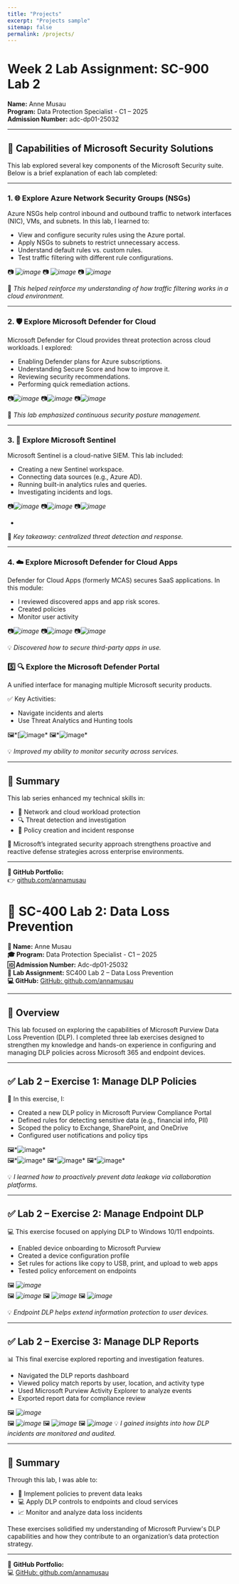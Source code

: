 ```yaml
---
title: "Projects"
excerpt: "Projects sample"
sitemap: false
permalink: /projects/
---
```

# Week 2 Lab Assignment: SC-900 Lab 2  
**Name:** Anne Musau  
**Program:** Data Protection Specialist - C1 – 2025  
**Admission Number:** adc-dp01-25032  

---

## 🔐 Capabilities of Microsoft Security Solutions

This lab explored several key components of the Microsoft Security suite. Below is a brief explanation of each lab completed:

---

### 1. 🌐 Explore Azure Network Security Groups (NSGs)

Azure NSGs help control inbound and outbound traffic to network interfaces (NIC), VMs, and subnets. In this lab, I learned to:

- View and configure security rules using the Azure portal.
- Apply NSGs to subnets to restrict unnecessary access.
- Understand default rules vs. custom rules.
- Test traffic filtering with different rule configurations.

📷 *![image](https://github.com/user-attachments/assets/bf7236aa-a8b1-474a-8c12-5f3da8316bb4)*
📷 *![image](https://github.com/user-attachments/assets/b85813ad-f88d-4e0d-b9e1-5041c420037e)*
📷 *![image](https://github.com/user-attachments/assets/3fb8a7ca-25e2-4d97-a0d2-b4641ce0af0c)* 


📘 *This helped reinforce my understanding of how traffic filtering works in a cloud environment.*

---

### 2. 🛡️ Explore Microsoft Defender for Cloud

Microsoft Defender for Cloud provides threat protection across cloud workloads. I explored:

- Enabling Defender plans for Azure subscriptions.
- Understanding Secure Score and how to improve it.
- Reviewing security recommendations.
- Performing quick remediation actions.

📷*![image](https://github.com/user-attachments/assets/66f383f1-efba-4359-b531-fdc24c21bbe9)*
📷*![image](https://github.com/user-attachments/assets/3b1fc7d4-7431-431a-b776-c72aeb69499d)*
📷*![image](https://github.com/user-attachments/assets/a082051e-c238-4786-a18d-1e85f668bf50)*

  
📘 *This lab emphasized continuous security posture management.*

---

### 3. 🧠 Explore Microsoft Sentinel

Microsoft Sentinel is a cloud-native SIEM. This lab included:

- Creating a new Sentinel workspace.
- Connecting data sources (e.g., Azure AD).
- Running built-in analytics rules and queries.
- Investigating incidents and logs.

📷*![image](https://github.com/user-attachments/assets/27aa955a-8fdb-43d4-b893-76818024fe41)*
📷*![image](https://github.com/user-attachments/assets/b1505580-a913-4adc-8a3e-8a155502f658)*
📷*![image](https://github.com/user-attachments/assets/c31bffce-e2e2-49ce-ad86-410c9ea4b707)*

*  
📘 *Key takeaway: centralized threat detection and response.*

---

### 4. ☁️ Explore Microsoft Defender for Cloud Apps

Defender for Cloud Apps (formerly MCAS) secures SaaS applications. In this module:

- I reviewed discovered apps and app risk scores.
- Created policies
- Monitor user activity  

📷*![image](https://github.com/user-attachments/assets/45ed0116-aa54-4f1c-b73c-a1636f5e59bd)*
📷*![image](https://github.com/user-attachments/assets/8fc18a6d-be06-4691-aef8-41cd13ed848a)*
📷*![image](https://github.com/user-attachments/assets/f4e27308-4e69-4f97-a5b6-7a723bbbc53e)*

💡 *Discovered how to secure third-party apps in use.*

### 5️⃣ 🔍 Explore the Microsoft Defender Portal

A unified interface for managing multiple Microsoft security products.

✅ Key Activities:
- Navigate incidents and alerts  
- Use Threat Analytics and Hunting tools  

🖼️*[![image](https://github.com/user-attachments/assets/001a8b2d-7567-4d7d-a24a-c89a062911d5)* 
🖼️*![image](https://github.com/user-attachments/assets/aa836c71-c714-465b-a488-995249ead61b)*

💡 *Improved my ability to monitor security across services.*

---

## 📝 Summary

This lab series enhanced my technical skills in:

- 🔐 Network and cloud workload protection  
- 🔍 Threat detection and investigation  
- 🚨 Policy creation and incident response  

🧩 Microsoft’s integrated security approach strengthens proactive and reactive defense strategies across enterprise environments.

---

**📎 GitHub Portfolio:**  
👉 [github.com/annamusau](https://github.com/annamusau)


# 🔐 SC-400 Lab 2: Data Loss Prevention

**👤 Name:** Anne Musau  
**🎓 Program:** Data Protection Specialist - C1 – 2025  
**🆔 Admission Number:** Adc-dp01-25032  
**🧪 Lab Assignment:** SC400 Lab 2 – Data Loss Prevention  
**💻 GitHub:** [GitHub: github.com/annamusau](https://github.com/annamusau)

---

## 🧩 Overview

This lab focused on exploring the capabilities of Microsoft Purview Data Loss Prevention (DLP). I completed three lab exercises designed to strengthen my knowledge and hands-on experience in configuring and managing DLP policies across Microsoft 365 and endpoint devices.

---

## ✅ Lab 2 – Exercise 1: Manage DLP Policies

🔧 In this exercise, I:

- Created a new DLP policy in Microsoft Purview Compliance Portal  
- Defined rules for detecting sensitive data (e.g., financial info, PII)  
- Scoped the policy to Exchange, SharePoint, and OneDrive  
- Configured user notifications and policy tips  

🖼️*![image](https://github.com/user-attachments/assets/8e41b818-f78f-490c-9560-51bdcc305b5c)*  
🖼️*![image](https://github.com/user-attachments/assets/d7d98425-77f9-4289-92bb-00d75d942d89)*
🖼️*![image](https://github.com/user-attachments/assets/81ffb62e-86d7-4089-8bb5-6d289a727201)*
🖼️*![image](https://github.com/user-attachments/assets/4dbc4655-c142-458f-acb8-137f0a99e778)*

💡 *I learned how to proactively prevent data leakage via collaboration platforms.*

---

## ✅ Lab 2 – Exercise 2: Manage Endpoint DLP

💻 This exercise focused on applying DLP to Windows 10/11 endpoints.

- Enabled device onboarding to Microsoft Purview  
- Created a device configuration profile  
- Set rules for actions like copy to USB, print, and upload to web apps  
- Tested policy enforcement on endpoints  

🖼️ *![image](https://github.com/user-attachments/assets/c457ed29-d302-45d5-8ea2-f527bfd89965)*  
🖼️ *![image](https://github.com/user-attachments/assets/800aa8d1-28ca-4337-accc-978e7489893a)*
🖼️ *![image](https://github.com/user-attachments/assets/db261bae-7f43-4398-a4d0-42cf59b224c6)*
🖼️ *![image](https://github.com/user-attachments/assets/50f42e1a-f8ad-49e7-9422-aea142d3cff6)*

💡 *Endpoint DLP helps extend information protection to user devices.*

---

## ✅ Lab 2 – Exercise 3: Manage DLP Reports

📊 This final exercise explored reporting and investigation features.

- Navigated the DLP reports dashboard  
- Viewed policy match reports by user, location, and activity type  
- Used Microsoft Purview Activity Explorer to analyze events  
- Exported report data for compliance review  

🖼️ *![image](https://github.com/user-attachments/assets/412bcc9d-1290-49b9-aefb-4c2d437b51d1)*  
🖼️ *![image](https://github.com/user-attachments/assets/2a083872-1afd-4447-a648-7519b841db95)*
🖼️ *![image](https://github.com/user-attachments/assets/0c323aa6-c344-4f25-bc6b-f20c84186108)*
🖼️ *![image](https://github.com/user-attachments/assets/e8cbcffa-3401-4579-8bdc-0b4f263fb35b)* 
💡 *I gained insights into how DLP incidents are monitored and audited.*

---

## 📝 Summary

Through this lab, I was able to:

- 🔐 Implement policies to prevent data leaks  
- 💻 Apply DLP controls to endpoints and cloud services  
- 📈 Monitor and analyze data loss incidents  

These exercises solidified my understanding of Microsoft Purview's DLP capabilities and how they contribute to an organization’s data protection strategy.

---

📎 **GitHub Portfolio:**  
💻 [GitHub: github.com/annamusau](https://github.com/annamusau)
